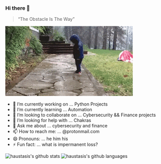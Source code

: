 ### Hi there 👋

> “The Obstacle Is The Way”

![keep](https://github.com/haustasis/haustasis/blob/master/keeptrying.gif)

- 🔭 I’m currently working on ... Python Projects
- 🌱 I’m currently learning ... Automation
- 👯 I’m looking to collaborate on ... Cybersecurity && Finance projects
- 🤔 I’m looking for help with ... Chakras
- 💬 Ask me about ... cybersecurity and finance
- 📫 How to reach me: ... @protonmail.com
- 😄 Pronouns: ... he him his
- ⚡ Fun fact: ... what is impermanent loss?


![haustasis's github stats](https://github-readme-stats.vercel.app/api?username=haustasis&show_icons=true&include_all_commits=true)
![haustasis's github languages](https://github-readme-stats.vercel.app/api/top-langs/?username=haustasis&layout=compact)

